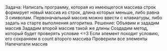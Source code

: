  Задача: 
 Написать программу, которая из имеющегося массива строк формирует новый массив из строк,
		 длина которых меньше, либо равна 3 символам. Первоначальный массив можно ввести с клавиатуры,
		 либо задать на старте выполнения алгоритма.
Решение:
Объявим и зададим массив 
Зададим второй массив такой же длины
Создадим метод, который будет проверять условие <=3
Если элемент походит условию, его сохраняем в count второго массива
Проверили все элементы
Напечатали массив
